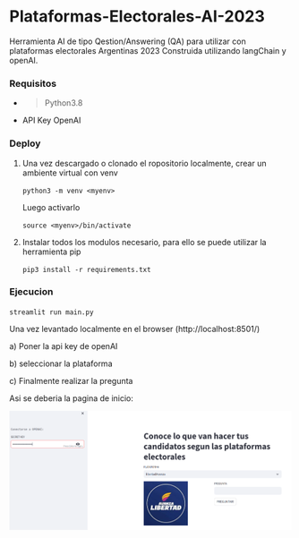 # Plataformas-Electorales-AI-2023
Herramienta AI de tipo  Qestion/Answering (QA)  para utilizar con plataformas electorales Argentinas 2023
Construida utilizando langChain y openAI.

### Requisitos

* >Python3.8
* API Key OpenAI

### Deploy

1) Una vez descargado o clonado el ropositorio localmente, crear un ambiente virtual con venv 

    `python3 -m venv <myenv>`
  
   Luego activarlo
  
    `source <myenv>/bin/activate`
  
 2) Instalar todos los modulos necesario, para ello se puede utilizar la herramienta pip
  
    `pip3 install -r requirements.txt`
    

  
### Ejecucion
  
   `streamlit run main.py`

Una vez levantado localmente en el browser (http://localhost:8501/)

a) Poner la api key de openAI

b) seleccionar la plataforma

c) Finalmente realizar la pregunta 

Asi se deberia la pagina de inicio:

![screenshoot1](imgs/screenshot2.png)

   
